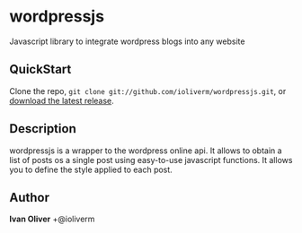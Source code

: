 wordpressjs
===========

Javascript library to integrate wordpress blogs into any website

QuickStart
----------

Clone the repo, `git clone git://github.com/ioliverm/wordpressjs.git`, or [download the latest release](https://ioliverm/wordpressjs/zipball/master).

Description
-----------

wordpressjs is a wrapper to the wordpress online api. It allows to obtain a list of posts os a single post using easy-to-use javascript functions.
It allows you to define the style applied to each post.

Author
------

**Ivan Oliver**
+@ioliverm